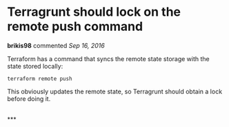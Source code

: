 # Terragrunt should lock on the remote push command

**brikis98** commented *Sep 16, 2016*

Terraform has a command that syncs the remote state storage with the state stored locally:

```
terraform remote push
```

This obviously updates the remote state, so Terragrunt should obtain a lock before doing it. 

<br />
***


